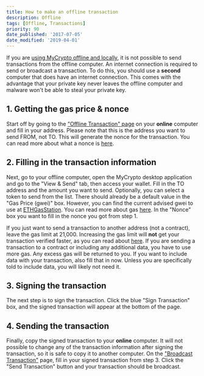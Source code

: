```yaml
---
title: How to make an offline transaction
description: Offline
tags: [Offline, Transactions]
priority: 90
date_published: '2017-07-05'
date_modified: '2019-04-01'
---
```


If you are [using MyCrypto offline and locally](/how-to/offline/how-to-run-mycrypto-offline-and-locally), it is not possible to send transactions from the offline computer. An internet connection is required to send or broadcast a transaction. To do this, you should use a **second** computer that does have an internet connection. This comes with the advantage that your private key never leaves the offline computer and malware won't be able to steal your private key.

## 1. Getting the gas price & nonce

Start off by going to the ["Offline Transaction" page](https://legacy.mycrypto.com/#offline-transaction) on your **online** computer and fill in your address. Please note that this is the address you want to send FROM, not TO. This will generate the nonce for the transaction. You can read more about what a nonce is [here](/general-knowledge/ethereum-blockchain/what-is-nonce).

## 2. Filling in the transaction information

Next, go to your offline computer, open the MyCrypto desktop application and go to the "View & Send" tab, then access your wallet. Fill in the TO address and the amount you want to send. Optionally, you can select a token to send from the list. There should already be a default value in the "Gas Price (gwei)" box. However, you can find the current advised gwei to use at [ETHGasStation](https://www.ethgasstation.info/). You can read more about gas [here](/general-knowledge/ethereum-blockchain/what-is-gas). In the "Nonce" box you want to fill in the nonce you got from step 1.

If you just want to send a transaction to another address (not a contract), leave the gas limit at 21,000. Increasing the gas limit will **not** get your transaction verified faster, as you can read about [here](/general-knowledge/ethereum-blockchain/what-is-gas). If you are sending a transaction to a contract or including any additional data, you have to use more gas. Any excess gas will be returned to you. If you want to include data with your transaction, also fill that in now. Unless you are specifically told to include data, you will likely not need it.

## 3. Signing the transaction

The next step is to sign the transaction. Click the blue "Sign Transaction" box, and the signed transaction will appear at the bottom of the page.

## 4. Sending the transaction

Finally, copy the signed transaction to your **online** computer. It will not possible to change any of the transaction information after signing the transaction, so it is safe to copy it to another computer. On the ["Broadcast Transaction"](https://mycrypto.com/pushTx) page, fill in your signed transaction from step 3. Click the "Send Transaction" button and your transaction should be broadcast.

